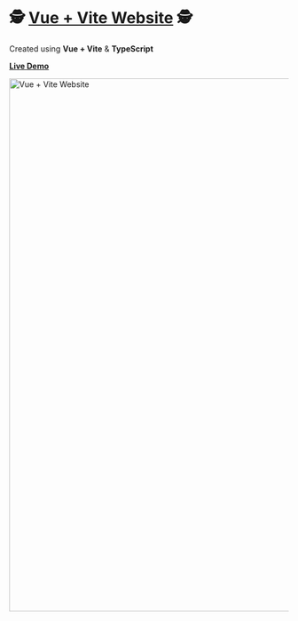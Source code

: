 # :detective: [Vue + Vite Website](https://sanditzz.github.io/vite-vue-web/) :detective:
Created using  **Vue + Vite** & **TypeScript**

**[Live Demo](https://sanditzz.github.io/vite-vue-web/)**

[<img src="https://sanditzz.github.io/3d-portfolio-po/assets/vite-vue-web-f5b21606.webp" alt="Vue + Vite Website" style="object-fit: cover; width: 100vw; height: auto;">](https://sanditzz.github.io/vite-vue-web/)
